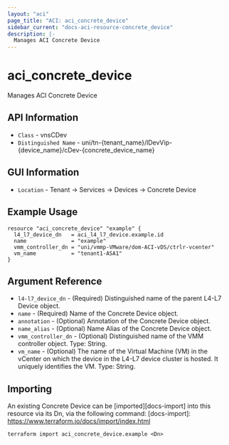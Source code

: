 ```yaml
---
layout: "aci"
page_title: "ACI: aci_concrete_device"
sidebar_current: "docs-aci-resource-concrete_device"
description: |-
  Manages ACI Concrete Device
---
```


# aci_concrete_device #

Manages ACI Concrete Device

## API Information ##

* `Class` - vnsCDev
* `Distinguished Name` - uni/tn-{tenant_name}/lDevVip-{device_name}/cDev-{concrete_device_name}

## GUI Information ##

* `Location` - Tenant -> Services -> Devices -> Concrete Device

## Example Usage ##

```hcl
resource "aci_concrete_device" "example" {
  l4_l7_device_dn   = aci_l4_l7_device.example.id
  name              = "example"
  vmm_controller_dn = "uni/vmmp-VMware/dom-ACI-vDS/ctrlr-vcenter"
  vm_name           = "tenant1-ASA1"
}
```

## Argument Reference ##

* `l4-l7_device_dn` - (Required) Distinguished name of the parent L4-L7 Device object.
* `name` - (Required) Name of the Concrete Device object.
* `annotation` - (Optional) Annotation of the Concrete Device object.
* `name_alias` - (Optional) Name Alias of the Concrete Device object.
* `vmm_controller_dn` - (Optional) Distinguished name of the VMM controller object. Type: String.
* `vm_name` - (Optional) The name of the Virtual Machine (VM) in the vCenter on which the device in the L4-L7 device cluster is hosted. It uniquely identifies the VM. Type: String.

## Importing ##

An existing Concrete Device can be [imported][docs-import] into this resource via its Dn, via the following command:
[docs-import]: https://www.terraform.io/docs/import/index.html

```
terraform import aci_concrete_device.example <Dn>
```